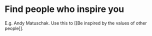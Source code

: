 # Find people who inspire you
E.g. Andy Matuschak. Use this to [[Be inspired by the values of other people]].

<!-- #p1 -->

<!-- {BearID:34371E60-29D6-4911-8F1C-94100FA71057-1700-000005FB378E90B8} -->
